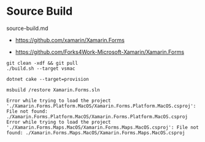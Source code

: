 # Source Build

source-build.md

*   https://github.com/xamarin/Xamarin.Forms

*   https://github.com/Forks4Work-Microsoft-Xamarin/Xamarin.Forms

```
git clean -xdf && git pull
./build.sh --target vsmac

dotnet cake --target=provision

msbuild /restore Xamarin.Forms.sln
```


```
Error while trying to load the project './Xamarin.Forms.Platform.MacOS/Xamarin.Forms.Platform.MacOS.csproj': File not found: ./Xamarin.Forms.Platform.MacOS/Xamarin.Forms.Platform.MacOS.csproj
Error while trying to load the project './Xamarin.Forms.Maps.MacOS/Xamarin.Forms.Maps.MacOS.csproj': File not found: ./Xamarin.Forms.Maps.MacOS/Xamarin.Forms.Maps.MacOS.csproj
```
